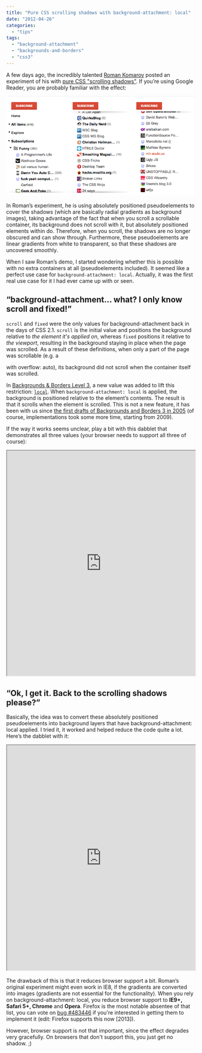 ```yaml
---
title: "Pure CSS scrolling shadows with background-attachment: local"
date: "2012-04-26"
categories:
  - "tips"
tags:
  - "background-attachment"
  - "backgrounds-and-borders"
  - "css3"
---
```


A few days ago, the incredibly talented [Roman Komarov](https://twitter.com/kizmarh) posted an experiment of his with [pure CSS "scrolling shadows"](http://kizu.ru/en/fun/shadowscroll/). If you’re using Google Reader, you are probably familiar with the effect:

[![Screenshot demonstrating the “scrolling shadows” in Google Reader](images/scrolling-shadows.png "“Scrolling shadows” in Google Reader")](images/scrolling-shadows.png)

In Roman’s experiment, he is using absolutely positioned pseudoelements to cover the shadows (which are basically radial gradients as background images), taking advantage of the fact that when you scroll a scrollable container, its background does not scroll with it, but absolutely positioned elements within do. Therefore, when you scroll, the shadows are no longer obscured and can show through. Furthermore, these pseudoelements are linear gradients from white to transparent, so that these shadows are uncovered smoothly.

When I saw Roman’s demo, I started wondering whether this is possible with no extra containers at all (pseudoelements included). It seemed like a perfect use case for `background-attachment: local`. Actually, it was the first real use case for it I had ever came up with or seen.

## “background-attachment... what? I only know scroll and fixed!”

`scroll` and `fixed` were the only values for background-attachment back in the days of CSS 2.1. `scroll` is the initial value and positions the background relative to _the element it's applied on_, whereas `fixed` positions it relative to _the viewport_, resulting in the background staying in place when the page was scrolled. As a result of these definitions, when only a part of the page was scrollable (e.g. a <div> with overflow: auto), its background did not scroll when the container itself was scrolled.

In [Backgrounds & Borders Level 3](http://w3.org/TR/css3-background), a new value was added to lift this restriction: [`local`](http://www.w3.org/TR/css3-background/#local0). When `background-attachment: local` is applied, the background is positioned relative to the element’s contents. The result is that it scrolls when the element is scrolled. This is not a new feature, it has been with us since [the first drafts of Backgrounds and Borders 3 in 2005](http://www.w3.org/TR/2005/WD-css3-background-20050216/#the-background-attachment) (of course, implementations took some more time, starting from 2009).

If the way it works seems unclear, play a bit with this dabblet that demonstrates all three values (your browser needs to support all three of course):

<iframe style="width: 100%; height: 600px;" src="https://dabblet.com/gist/2494566" width="320" height="240"></iframe>

## “Ok, I get it. Back to the scrolling shadows please?”

Basically, the idea was to convert these absolutely positioned pseudoelements into background layers that have background-attachment: local applied. I tried it, it worked and helped reduce the code quite a lot. Here’s the dabblet with it:

<iframe style="width: 100%; height: 600px;" src="https://dabblet.com/gist/2462915" width="320" height="240"></iframe>

The drawback of this is that it reduces browser support a bit. Roman’s original experiment might even work in IE8, if the gradients are converted into images (gradients are not essential for the functionality). When you rely on background-attachment: local, you reduce browser support to **IE9+, Safari 5+, Chrome** and **Opera**. Firefox is the most notable absentee of that list, you can vote on [bug #483446](https://bugzilla.mozilla.org/show_bug.cgi?id=483446) if you're interested in getting them to implement it (edit: Firefox supports this now \[2013\]).

However, browser support is not that important, since the effect degrades very gracefully. On browsers that don't support this, you just get no shadow. ;)
